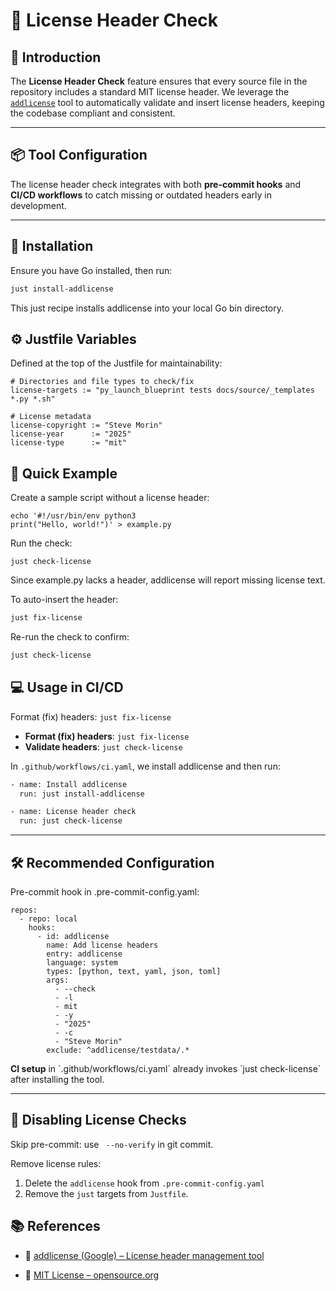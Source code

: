 # 📄 License Header Check

## 🧾 Introduction

The **License Header Check** feature ensures that every source file in the repository includes a standard MIT license header.
We leverage the [`addlicense`](https://github.com/google/addlicense) tool to automatically validate and insert license headers, keeping the codebase compliant and consistent.

---

## 📦 Tool Configuration

The license header check integrates with both **pre-commit hooks** and **CI/CD workflows** to catch missing or outdated headers early in development.

---

## 🧰 Installation

Ensure you have Go installed, then run:

```bash
just install-addlicense
```

This just recipe installs addlicense into your local Go bin directory.

## ⚙️ Justfile Variables
Defined at the top of the Justfile for maintainability:

```
# Directories and file types to check/fix
license-targets := "py_launch_blueprint tests docs/source/_templates *.py *.sh"

# License metadata
license-copyright := "Steve Morin"
license-year      := "2025"
license-type      := "mit"
```

## 🚀 Quick Example
Create a sample script without a license header:
```
echo '#!/usr/bin/env python3
print("Hello, world!")' > example.py
```

Run the check:
```
just check-license
```

Since example.py lacks a header, addlicense will report missing license text.

To auto-insert the header:
```bash
just fix-license
```

Re-run the check to confirm:
```bash
just check-license
```
## 💻 Usage in CI/CD
Format (fix) headers: ```just fix-license```

- **Format (fix) headers**: `just fix-license`
- **Validate headers**: `just check-license`

In ```.github/workflows/ci.yaml```, we install addlicense and then run:

```bash
- name: Install addlicense
  run: just install-addlicense
```

```bash
- name: License header check
  run: just check-license
```

---

## 🛠 Recommended Configuration
Pre-commit hook in .pre-commit-config.yaml:
```
repos:
  - repo: local
    hooks:
      - id: addlicense
        name: Add license headers
        entry: addlicense
        language: system
        types: [python, text, yaml, json, toml]
        args:
          - --check
          - -l
          - mit
          - -y
          - "2025"
          - -c
          - "Steve Morin"
        exclude: ^addlicense/testdata/.*
```

**CI setup** in \`.github/workflows/ci.yaml\` already invokes \`just check-license\` after installing the tool.

---

## 🛑 Disabling License Checks

Skip pre-commit: use ``` --no-verify``` in git commit.

Remove license rules:
1. Delete the ```addlicense``` hook from ```.pre-commit-config.yaml```
2. Remove the ```just``` targets from ```Justfile```.

## 📚 References

- 📘 [addlicense (Google) – License header management tool](https://github.com/google/addlicense)

- 📄 [MIT License – opensource.org](https://opensource.org/licenses/MIT)
